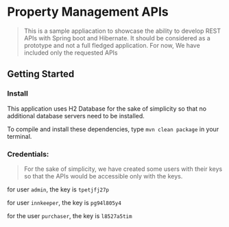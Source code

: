 # Property Management APIs

> This is a sample appliacation to showcase the ability to develop REST APIs with Spring boot and Hibernate. It should be considered as a prototype and not a full fledged application. For now, We have included only the requested APIs  

## Getting Started

### Install

This application uses H2 Database for the sake of simplicity so that no additional database servers need to be installed. 

To compile and install these dependencies, type `mvn clean package` in your terminal.


### Credentials:

> For the sake of simplicity, we have created some users with their keys so that the APIs would be accessible only with the keys. 


for user `admin`, the key is `tpetjfj27p`

for user `innkeeper`, the key is `pg94l805y4`

for the user `purchaser`, the key is `l8527a5tim`








